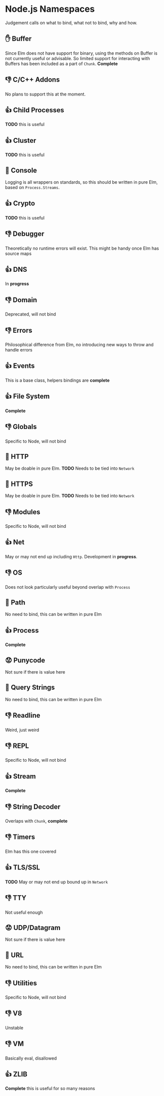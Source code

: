 # Node.js Namespaces

Judgement calls on what to bind, what not to bind, why and how.

## :raised_hand: Buffer
Since Elm does not have support for binary, using the methods on Buffer is not currently useful or advisable. So limited support for interacting with Buffers has been included as a part of `Chunk`. **Complete**

## :-1: C/C++ Addons
No plans to support this at the moment.

## :+1: Child Processes
**TODO** this is useful

## :+1: Cluster
**TODO** this is useful

## :metal: Console
Logging is all wrappers on standards, so this should be written in pure Elm, based on `Process.Streams`.

## :+1: Crypto
**TODO** this is useful

## :-1: Debugger
Theoretically no runtime errors will exist. This might be handy once Elm has source maps

## :+1: DNS
In **progress**

## :-1: Domain
Deprecated, will not bind

## :-1: Errors
Philosophical difference from Elm, no introducing new ways to throw and handle errors

## :+1: Events
This is a base class, helpers bindings are **complete**

## :+1: File System
**Complete**

## :-1: Globals
Specific to Node, will not bind

## :metal: HTTP
May be doable in pure Elm. **TODO** Needs to be tied into `Network`

## :metal: HTTPS
May be doable in pure Elm. **TODO** Needs to be tied into `Network`

## :-1: Modules
Specific to Node, will not bind

## :+1: Net
May or may not end up including `Http`. Development in **progress**.

## :-1: OS
Does not look particularly useful beyond overlap with `Process`

## :metal: Path
No need to bind, this can be written in pure Elm

## :+1: Process
**Complete**

## :worried: Punycode
Not sure if there is value here

## :metal: Query Strings
No need to bind, this can be written in pure Elm

## :-1: Readline
Weird, just weird

## :-1: REPL
Specific to Node, will not bind

## :+1: Stream
**Complete**

## :-1: String Decoder
Overlaps with `Chunk`, **complete**

## :-1: Timers
Elm has this one covered

## :+1: TLS/SSL
**TODO** May or may not end up bound up in `Network`

## :-1: TTY
Not useful enough

## :worried: UDP/Datagram
Not sure if there is value here

## :metal: URL
No need to bind, this can be written in pure Elm

## :-1: Utilities
Specific to Node, will not bind

## :-1: V8
Unstable

## :-1: VM
Basically eval, disallowed

## :+1: ZLIB
**Complete** this is useful for so many reasons
